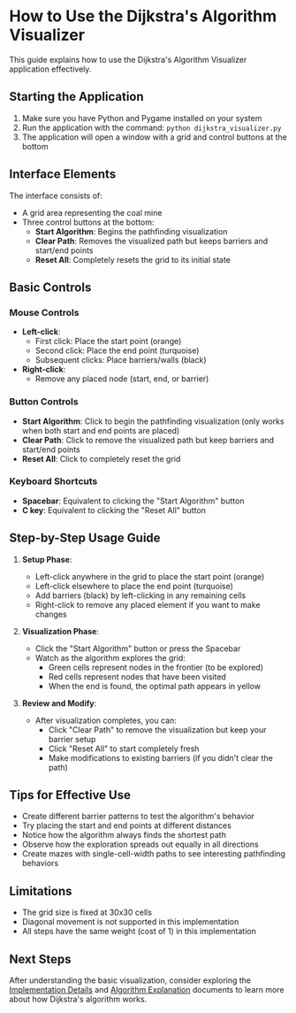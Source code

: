 # How to Use the Dijkstra's Algorithm Visualizer

This guide explains how to use the Dijkstra's Algorithm Visualizer application effectively.

## Starting the Application

1. Make sure you have Python and Pygame installed on your system
2. Run the application with the command: `python dijkstra_visualizer.py`
3. The application will open a window with a grid and control buttons at the bottom

## Interface Elements

The interface consists of:
- A grid area representing the coal mine
- Three control buttons at the bottom:
  - **Start Algorithm**: Begins the pathfinding visualization
  - **Clear Path**: Removes the visualized path but keeps barriers and start/end points
  - **Reset All**: Completely resets the grid to its initial state

## Basic Controls

### Mouse Controls

- **Left-click**:
  - First click: Place the start point (orange)
  - Second click: Place the end point (turquoise)
  - Subsequent clicks: Place barriers/walls (black)
- **Right-click**:
  - Remove any placed node (start, end, or barrier)

### Button Controls

- **Start Algorithm**: Click to begin the pathfinding visualization (only works when both start and end points are placed)
- **Clear Path**: Click to remove the visualized path but keep barriers and start/end points
- **Reset All**: Click to completely reset the grid

### Keyboard Shortcuts

- **Spacebar**: Equivalent to clicking the "Start Algorithm" button
- **C key**: Equivalent to clicking the "Reset All" button

## Step-by-Step Usage Guide

1. **Setup Phase**:
   - Left-click anywhere in the grid to place the start point (orange)
   - Left-click elsewhere to place the end point (turquoise)
   - Add barriers (black) by left-clicking in any remaining cells
   - Right-click to remove any placed element if you want to make changes

2. **Visualization Phase**:
   - Click the "Start Algorithm" button or press the Spacebar
   - Watch as the algorithm explores the grid:
     - Green cells represent nodes in the frontier (to be explored)
     - Red cells represent nodes that have been visited
     - When the end is found, the optimal path appears in yellow

3. **Review and Modify**:
   - After visualization completes, you can:
     - Click "Clear Path" to remove the visualization but keep your barrier setup
     - Click "Reset All" to start completely fresh
     - Make modifications to existing barriers (if you didn't clear the path)

## Tips for Effective Use

- Create different barrier patterns to test the algorithm's behavior
- Try placing the start and end points at different distances
- Notice how the algorithm always finds the shortest path
- Observe how the exploration spreads out equally in all directions
- Create mazes with single-cell-width paths to see interesting pathfinding behaviors

## Limitations

- The grid size is fixed at 30x30 cells
- Diagonal movement is not supported in this implementation
- All steps have the same weight (cost of 1) in this implementation

## Next Steps

After understanding the basic visualization, consider exploring the [Implementation Details](implementation_details.md) and [Algorithm Explanation](algorithm_explanation.md) documents to learn more about how Dijkstra's algorithm works.